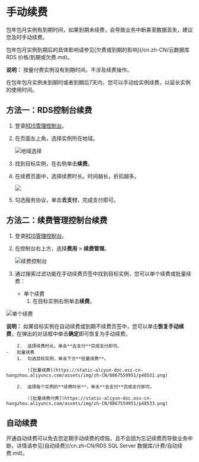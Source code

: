 # 手动续费

包年包月实例有到期时间，如果到期未续费，会导致业务中断甚至数据丢失，建议您及时手动续费。

包年包月实例到期后的具体影响请参见[欠费或到期的影响](/cn.zh-CN/云数据库 RDS 价格/到期或欠费.md)。

**说明：** 按量付费实例没有到期时间，不涉及续费操作。

在包年包月实例未到期时或者到期后7天内，您可以手动给实例续费，以延长实例的使用时间。

## 方法一：RDS控制台续费

1.  登录[RDS管理控制台](https://rds.console.aliyun.com/)。
2.  在页面左上角，选择实例所在地域。

    ![地域选择](https://static-aliyun-doc.oss-cn-hangzhou.aliyuncs.com/assets/img/zh-CN/9867559951/p48527.png)

3.  找到目标实例，在右侧单击**续费**。
4.  在续费页面中，选择续费时长。时间越长，折扣越多。

    ![](https://static-aliyun-doc.oss-cn-hangzhou.aliyuncs.com/assets/img/zh-CN/9767559951/p11150.png)

5.  勾选服务协议，单击**去支付**，完成支付即可。

## 方法二：续费管理控制台续费

1.  登录[RDS管理控制台](https://rds.console.aliyun.com/)。
2.  在控制台右上方，选择**费用** \> **续费管理**。

    ![续费控制台](https://static-aliyun-doc.oss-cn-hangzhou.aliyuncs.com/assets/img/zh-CN/2867559951/p48528.png)

3.  通过搜索过滤功能在手动续费页签中找到目标实例，您可以单个续费或批量续费：
    -   单个续费
        1.  在目标实例右侧单击**续费**。

![单个续费](https://static-aliyun-doc.oss-cn-hangzhou.aliyuncs.com/assets/img/zh-CN/9767559951/p48530.png)

**说明：** 如果目标实例在自动续费或到期不续费页签中，您可以单击**恢复手动续费**，在弹出的对话框中单击**确定**即可恢复为手动续费。

        2.  选择续费时长，单击**去支付**完成支付即可。
    -   批量续费
        1.  勾选目标实例，单击下方**批量续费**。

            ![批量续费](https://static-aliyun-doc.oss-cn-hangzhou.aliyuncs.com/assets/img/zh-CN/0867559951/p48531.png)

        2.  选择每个实例的**续费时长**，单击**去支付**完成支付即可。

            ![批量续费付费](https://static-aliyun-doc.oss-cn-hangzhou.aliyuncs.com/assets/img/zh-CN/0867559951/p48533.png)


## 自动续费

开通自动续费可以免去您定期手动续费的烦恼，且不会因为忘记续费而导致业务中断。详情请参见[自动续费](/cn.zh-CN/RDS SQL Server 数据库/计费/自动续费.md)。

